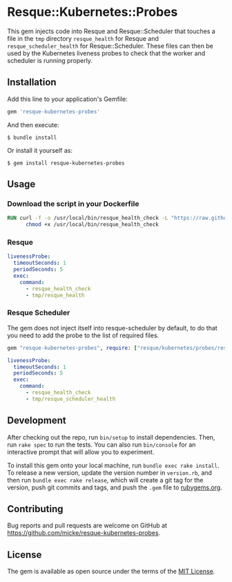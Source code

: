 # Resque::Kubernetes::Probes

This gem injects code into Resque and Resque::Scheduler that touches a file in
the `tmp` directory `resque_health` for Resque and `resque_scheduler_health` for
Resque::Scheduler. These files can then be used by the Kubernetes liveness
probes to check that the worker and scheduler is running properly.

## Installation

Add this line to your application's Gemfile:

```ruby
gem 'resque-kubernetes-probes'
```

And then execute:

    $ bundle install

Or install it yourself as:

    $ gem install resque-kubernetes-probes

## Usage

### Download the script in your Dockerfile

```dockerfile
RUN curl -f -o /usr/local/bin/resque_health_check -L "https://raw.githubusercontent.com/apoex/resque-kubernetes-probes/master/bin/resque_health_check" && \
      chmod +x /usr/local/bin/resque_health_check
```

### Resque

```yaml
livenessProbe:
  timeoutSeconds: 1
  periodSeconds: 5
  exec:
    command:
      - resque_health_check
      - tmp/resque_health
```

### Resque Scheduler

The gem does not inject itself into resque-scheduler by default, to do that you
need to add the probe to the list of required files.

```ruby
gem "resque-kubernetes-probes", require: ["resque/kubernetes/probes/resque", "resque/kubernetes/probes/resque-scheduler"]
```

```yaml
livenessProbe:
  timeoutSeconds: 1
  periodSeconds: 5
  exec:
    command:
      - resque_health_check
      - tmp/resque_scheduler_health
```

## Development

After checking out the repo, run `bin/setup` to install dependencies. Then, run `rake spec` to run the tests. You can also run `bin/console` for an interactive prompt that will allow you to experiment.

To install this gem onto your local machine, run `bundle exec rake install`. To release a new version, update the version number in `version.rb`, and then run `bundle exec rake release`, which will create a git tag for the version, push git commits and tags, and push the `.gem` file to [rubygems.org](https://rubygems.org).

## Contributing

Bug reports and pull requests are welcome on GitHub at https://github.com/micke/resque-kubernetes-probes.


## License

The gem is available as open source under the terms of the [MIT License](https://opensource.org/licenses/MIT).

